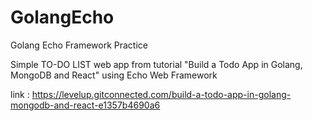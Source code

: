 # GolangEcho
Golang Echo Framework Practice

Simple TO-DO LIST web app
from tutorial "Build a Todo App in Golang, MongoDB and React"
using Echo Web Framework

link : https://levelup.gitconnected.com/build-a-todo-app-in-golang-mongodb-and-react-e1357b4690a6
